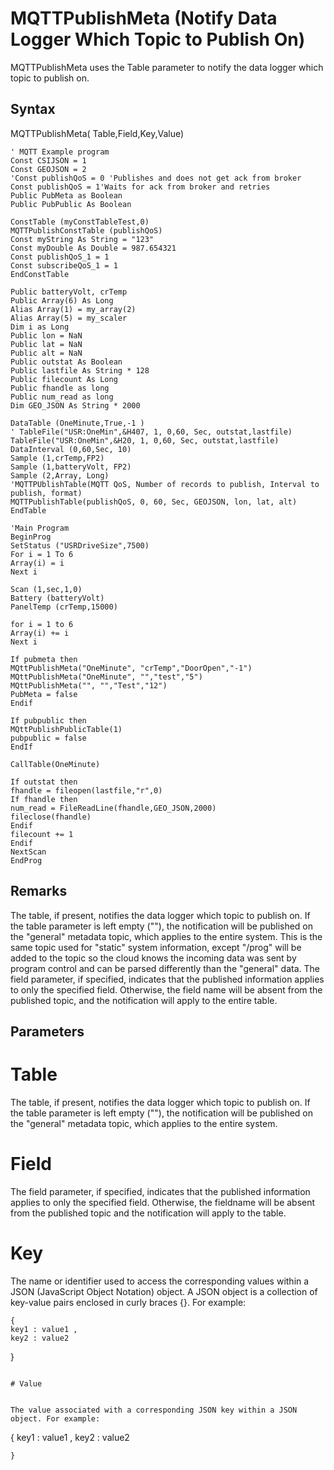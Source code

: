 # MQTTPublishMeta (Notify Data Logger Which Topic to Publish On)

MQTTPublishMeta uses the Table parameter to notify the data logger which topic to publish on.

## Syntax

MQTTPublishMeta( Table,Field,Key,Value)

```
' MQTT Example program
Const CSIJSON = 1
Const GEOJSON = 2
'Const publishQoS = 0 'Publishes and does not get ack from broker
Const publishQoS = 1'Waits for ack from broker and retries
Public PubMeta as Boolean
Public PubPublic As Boolean

ConstTable (myConstTableTest,0)
MQTTPublishConstTable (publishQoS)
Const myString As String = "123"
Const myDouble As Double = 987.654321
Const publishQoS_1 = 1
Const subscribeQoS_1 = 1
EndConstTable

Public batteryVolt, crTemp
Public Array(6) As Long
Alias Array(1) = my_array(2)
Alias Array(5) = my_scaler
Dim i as Long
Public lon = NaN
Public lat = NaN
Public alt = NaN
Public outstat As Boolean
Public lastfile As String * 128
Public filecount As Long
Public fhandle as long
Public num_read as long
Dim GEO_JSON As String * 2000

DataTable (OneMinute,True,-1 )
' TableFile("USR:OneMin",&H407, 1, 0,60, Sec, outstat,lastfile)
TableFile("USR:OneMin",&H20, 1, 0,60, Sec, outstat,lastfile)
DataInterval (0,60,Sec, 10)
Sample (1,crTemp,FP2)
Sample (1,batteryVolt, FP2)
Sample (2,Array, Long)
'MQTTPUblishTable(MQTT QoS, Number of records to publish, Interval to publish, format)
MQTTPublishTable(publishQoS, 0, 60, Sec, GEOJSON, lon, lat, alt)
EndTable

'Main Program
BeginProg
SetStatus ("USRDriveSize",7500)
For i = 1 To 6
Array(i) = i
Next i

Scan (1,sec,1,0)
Battery (batteryVolt)
PanelTemp (crTemp,15000)

for i = 1 to 6
Array(i) += i
Next i

If pubmeta then
MQttPublishMeta("OneMinute", "crTemp","DoorOpen","-1")
MQttPublishMeta("OneMinute", "","test","5")
MQttPublishMeta("", "","Test","12")
PubMeta = false
Endif

If pubpublic then
MQttPublishPublicTable(1)
pubpublic = false
EndIf

CallTable(OneMinute)

If outstat then
fhandle = fileopen(lastfile,"r",0)
If fhandle then
num_read = FileReadLine(fhandle,GEO_JSON,2000)
fileclose(fhandle)
Endif
filecount += 1
Endif
NextScan
EndProg
```

## Remarks

The table, if present, notifies the data logger which topic to publish on. If the table parameter is left empty (""), the notification will be published on the "general" metadata topic, which applies to the entire system. This is the same topic used for "static" system information, except "/prog" will be added to the topic so the cloud knows the incoming data was sent by program control and can be parsed differently than the "general" data. The field parameter, if specified, indicates that the published information applies to only the specified field. Otherwise, the field name will be absent from the published topic, and the notification will apply to the entire table.

## Parameters

# Table

The table, if present, notifies the data logger which topic to publish on. If the table parameter is left empty (""), the notification will be published on the "general" metadata topic, which applies to the entire system.

# Field

The field parameter, if specified, indicates that the published information applies to only the specified field. Otherwise, the fieldname will be absent from the published topic and the notification will apply to the table.

# Key

The name or identifier used to access the corresponding values within a JSON (JavaScript Object Notation) object. A JSON object is a collection of key-value pairs enclosed in curly braces {}. For example:

```
{
key1 : value1 ,
key2 : value2
```

}

```

# Value


The value associated with a corresponding JSON key within a JSON object. For example:

```

{
key1 : value1 ,
key2 : value2

```
}
```
